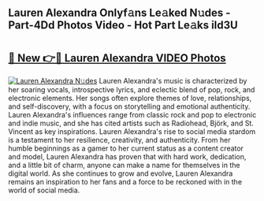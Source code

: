## Lauren Alexandra Onlyf𝚊ns Le𝚊ked N𝚞des - Part-4Dd Photos Video - Hot Part Le𝚊ks iId3U

# <h2><a href="http://ac39202.deff.icu/?id=Lauren+Alexandra">🔗 New 👉🔴 Lauren Alexandra VIDEO Photos</a></h2>

[![Lauren Alexandra N𝚞des](https://i.imgur.com/rIISA9y.gif)](http://ac39202.deff.icu/?id=Lauren+Alexandra)
Lauren Alexandra's music is characterized by her soaring vocals, introspective lyrics, and eclectic blend of pop, rock, and electronic elements. Her songs often explore themes of love, relationships, and self-discovery, with a focus on storytelling and emotional authenticity. Lauren Alexandra's influences range from classic rock and pop to electronic and indie music, and she has cited artists such as Radiohead, Björk, and St. Vincent as key inspirations. Lauren Alexandra's rise to social media stardom is a testament to her resilience, creativity, and authenticity. From her humble beginnings as a gamer to her current status as a content creator and model, Lauren Alexandra has proven that with hard work, dedication, and a little bit of charm, anyone can make a name for themselves in the digital world. As she continues to grow and evolve, Lauren Alexandra remains an inspiration to her fans and a force to be reckoned with in the world of social media.
